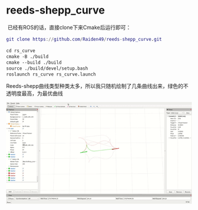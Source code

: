 # reeds-shepp_curve
​	已经有ROS的话，直接clone下来Cmake后运行即可：

```g
git clone https://github.com/Raiden49/reeds-shepp_curve.git
```

```
cd rs_curve
cmake -B ./build 
cmake --build ./build
source ./build/devel/setup.bash
roslaunch rs_curve rs_curve.launch
```

​	Reeds-shepp曲线类型种类太多，所以我只随机绘制了几条曲线出来，绿色的不透明度最高，为最优曲线

![image](docs/image.gif)
